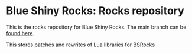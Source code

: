 # Blue Shiny Rocks: Rocks repository

This is the rocks repository for Blue Shiny Rocks.
The main branch can be [found here](https://github.com/SquidDev-CC/Blue-Shiny-Rocks).

This stores patches and rewrites of Lua libraries for BSRocks
